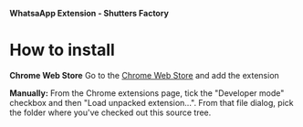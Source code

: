 **WhatsaApp Extension - Shutters Factory**

# How to install
**Chrome Web Store**
Go to the [Chrome Web Store](https://chrome.google.com/webstore/detail/auto-refresh-plus/ohfjpkccecpdfkpmfocndhepolhljfhg) and add the extension


**Manually:**
From the Chrome extensions page, tick the "Developer mode" checkbox and then
"Load unpacked extension...". From that file dialog, pick the folder where
you've checked out this source tree.
